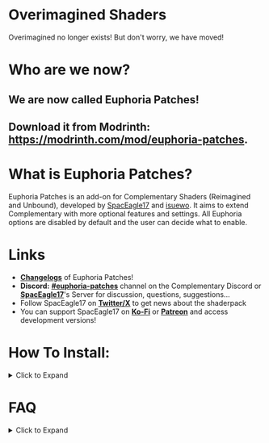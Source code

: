 # Overimagined Shaders
Overimagined no longer exists! But don't worry, we have moved!

# Who are we now?
## We are now called Euphoria Patches!

## Download it from Modrinth: https://modrinth.com/mod/euphoria-patches.

# What is Euphoria Patches?
Euphoria Patches is an add-on for Complementary Shaders (Reimagined and Unbound), developed by [SpacEagle17](https://github.com/SpacEagle17) and [isuewo](https://github.com/isuewo). It aims to extend Complementary with more optional features and settings. All Euphoria options are disabled by default and the user can decide what to enable.

# Links
* **[<ins>Changelogs</ins>](https://github.com/EuphoriaPatches/Changelogs)** of Euphoria Patches!
* **Discord:** **[<ins>#euphoria-patches</ins>](https://discord.com/invite/985QQxVQZF)** channel on the Complementary Discord or **[<ins>SpacEagle17</ins>](https://discord.gg/5N45SAsC3X)**'s Server for discussion, questions, suggestions...
* Follow SpacEagle17 on **[<ins>Twitter/X</ins>](https://twitter.com/SpacEagle17)** to get news about the shaderpack
* You can support SpacEagle17 on **[<ins>Ko-Fi</ins>](https://ko-fi.com/spaceagle17)** or **[<ins>Patreon</ins>](https://www.patreon.com/SpacEagle17)** and access development versions!

# How To Install:
<details><summary>Click to Expand</summary>
<p>

## The Mod Method
* 1) Get the required Complementary version and put it in the shaderpacks folder (**don't unzip or rename it**).
  * Currently Complementary r5.2.2 ([Reimagined](https://modrinth.com/shader/complementary-reimagined) or [Unbound](https://modrinth.com/shader/complementary-unbound))
* 2) Get the latest [EuphoriaPatcher](https://modrinth.com/mod/euphoria-patches) mod file and put it in your mods folder
  * Currently 0.3.4
* 3) Launch the game Fabric/Quilt/Forge/Neoforge
* 4) Complementary Shaders + Euphoria Patches will now appear in your shaderpacks folder

### Fabric works from 1.14 to 1.20.6
### Forge works from 1.18.2 to 1.20.6
### NeoForge works from 1.20.2 to 1.21

### Download the mod from Modrinth: https://modrinth.com/mod/euphoria-patches.
## The Installer Method
* 1) Go to <https://www.complementary.dev/shaders/> and download the installer.
* 2) Open the installer by double-clicking the downloaded file
* 3) Now click on "Advanced Settings"
* 4) Check the "Install Euphoria Patches" checkbox
* 5) Click on install, Complementary Shaders + Euphoria Patches will now appear in your shaderpacks folder

</p>
</details>


# FAQ
<details><summary>Click to Expand</summary>
<p>

### Why does Euphoria Patches need a mod?
[<ins>Complementary's license</ins>](https://github.com/ComplementaryDevelopment/ComplementaryReimagined/blob/main/License.txt) does not allow us to publish our work as we do not have a "noticeably differen[ce] from the Original Pack in multiple common gameplay scenarios that must include daytime overworld visuals, regardless of the setting or variable changes in the Modified Pack and/or the Original Pack". We simply add onto Complementary so we obviously don't fall into the green zone. We have had many conversations about this topic with Emin and came to a mutual agreement to distribute it through a patcher where none of Emin's code gets distributed (and by that not breaking the license) and the user has to have Complementary Shaders installed in order to get our add-on. All parties profit from this method.
## When does Euphoria Patches update?
Euphoria Patches Updates Immediately after a new Complementary Version is out. This includes dev versions. Euphoria Patches dev versions are available on **[Ko-Fi](https://ko-fi.com/spaceagle17)** or **[Patreon](https://www.patreon.com/SpacEagle17)**!

### If any more questions arise, just ask in the [<ins>#euphoria-patches</ins>](https://discord.com/invite/985QQxVQZF) channel on the Complementary Discord.

</p>
</details>
